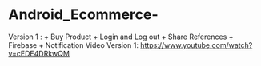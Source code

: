 # Android_Ecommerce-

Version 1 :
	+ Buy Product 
	+ Login and Log out
	+ Share References
	+ Firebase 
	+ Notification 
Video Version 1: https://www.youtube.com/watch?v=cEDE4DRkwQM
